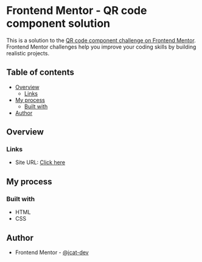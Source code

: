 # Frontend Mentor - QR code component solution

This is a solution to the [QR code component challenge on Frontend Mentor](https://www.frontendmentor.io/challenges/qr-code-component-iux_sIO_H). Frontend Mentor challenges help you improve your coding skills by building realistic projects. 

## Table of contents

- [Overview](#overview)
  - [Links](#links)
- [My process](#my-process)
  - [Built with](#built-with)
- [Author](#author)

## Overview

### Links

- Site URL: [Click here](https://frontend-mentor-newbie-1-jec.vercel.app/)

## My process

### Built with

- HTML
- CSS

## Author

- Frontend Mentor - [@jcat-dev](https://www.frontendmentor.io/profile/jcat-dev)